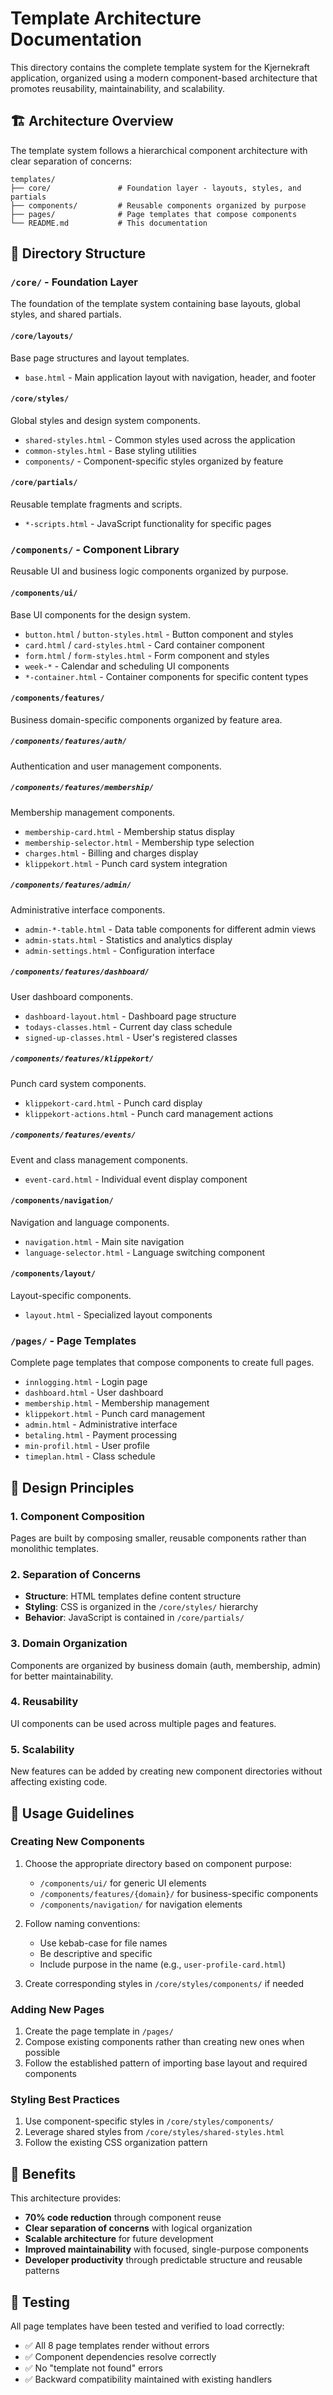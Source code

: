 # Template Architecture Documentation

This directory contains the complete template system for the Kjernekraft application, organized using a modern component-based architecture that promotes reusability, maintainability, and scalability.

## 🏗️ Architecture Overview

The template system follows a hierarchical component architecture with clear separation of concerns:

```
templates/
├── core/               # Foundation layer - layouts, styles, and partials
├── components/         # Reusable components organized by purpose
├── pages/              # Page templates that compose components
└── README.md           # This documentation
```

## 📁 Directory Structure

### `/core/` - Foundation Layer
The foundation of the template system containing base layouts, global styles, and shared partials.

#### `/core/layouts/`
Base page structures and layout templates.
- `base.html` - Main application layout with navigation, header, and footer

#### `/core/styles/`
Global styles and design system components.
- `shared-styles.html` - Common styles used across the application
- `common-styles.html` - Base styling utilities
- `components/` - Component-specific styles organized by feature

#### `/core/partials/`
Reusable template fragments and scripts.
- `*-scripts.html` - JavaScript functionality for specific pages

### `/components/` - Component Library
Reusable UI and business logic components organized by purpose.

#### `/components/ui/`
Base UI components for the design system.
- `button.html` / `button-styles.html` - Button component and styles
- `card.html` / `card-styles.html` - Card container component
- `form.html` / `form-styles.html` - Form component and styles
- `week-*` - Calendar and scheduling UI components
- `*-container.html` - Container components for specific content types

#### `/components/features/`
Business domain-specific components organized by feature area.

##### `/components/features/auth/`
Authentication and user management components.

##### `/components/features/membership/`
Membership management components.
- `membership-card.html` - Membership status display
- `membership-selector.html` - Membership type selection
- `charges.html` - Billing and charges display
- `klippekort.html` - Punch card system integration

##### `/components/features/admin/`
Administrative interface components.
- `admin-*-table.html` - Data table components for different admin views
- `admin-stats.html` - Statistics and analytics display
- `admin-settings.html` - Configuration interface

##### `/components/features/dashboard/`
User dashboard components.
- `dashboard-layout.html` - Dashboard page structure
- `todays-classes.html` - Current day class schedule
- `signed-up-classes.html` - User's registered classes

##### `/components/features/klippekort/`
Punch card system components.
- `klippekort-card.html` - Punch card display
- `klippekort-actions.html` - Punch card management actions

##### `/components/features/events/`
Event and class management components.
- `event-card.html` - Individual event display component

#### `/components/navigation/`
Navigation and language components.
- `navigation.html` - Main site navigation
- `language-selector.html` - Language switching component

#### `/components/layout/`
Layout-specific components.
- `layout.html` - Specialized layout components

### `/pages/` - Page Templates
Complete page templates that compose components to create full pages.

- `innlogging.html` - Login page
- `dashboard.html` - User dashboard
- `membership.html` - Membership management
- `klippekort.html` - Punch card management
- `admin.html` - Administrative interface
- `betaling.html` - Payment processing
- `min-profil.html` - User profile
- `timeplan.html` - Class schedule

## 🎯 Design Principles

### 1. Component Composition
Pages are built by composing smaller, reusable components rather than monolithic templates.

### 2. Separation of Concerns
- **Structure**: HTML templates define content structure
- **Styling**: CSS is organized in the `/core/styles/` hierarchy
- **Behavior**: JavaScript is contained in `/core/partials/`

### 3. Domain Organization
Components are organized by business domain (auth, membership, admin) for better maintainability.

### 4. Reusability
UI components can be used across multiple pages and features.

### 5. Scalability
New features can be added by creating new component directories without affecting existing code.

## 🔧 Usage Guidelines

### Creating New Components
1. Choose the appropriate directory based on component purpose:
   - `/components/ui/` for generic UI elements
   - `/components/features/{domain}/` for business-specific components
   - `/components/navigation/` for navigation elements

2. Follow naming conventions:
   - Use kebab-case for file names
   - Be descriptive and specific
   - Include purpose in the name (e.g., `user-profile-card.html`)

3. Create corresponding styles in `/core/styles/components/` if needed

### Adding New Pages
1. Create the page template in `/pages/`
2. Compose existing components rather than creating new ones when possible
3. Follow the established pattern of importing base layout and required components

### Styling Best Practices
1. Use component-specific styles in `/core/styles/components/`
2. Leverage shared styles from `/core/styles/shared-styles.html`
3. Follow the existing CSS organization pattern

## 🚀 Benefits

This architecture provides:

- **70% code reduction** through component reuse
- **Clear separation of concerns** with logical organization
- **Scalable architecture** for future development
- **Improved maintainability** with focused, single-purpose components
- **Developer productivity** through predictable structure and reusable patterns

## 🧪 Testing

All page templates have been tested and verified to load correctly:
- ✅ All 8 page templates render without errors
- ✅ Component dependencies resolve correctly
- ✅ No "template not found" errors
- ✅ Backward compatibility maintained with existing handlers